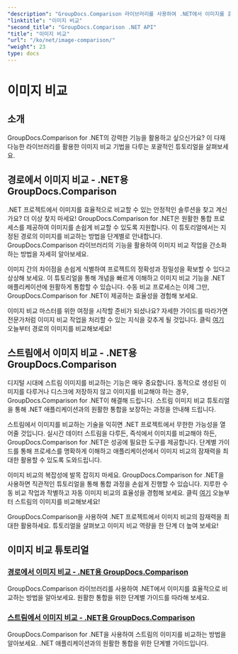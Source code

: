 ```yaml
---
"description": "GroupDocs.Comparison 라이브러리를 사용하여 .NET에서 이미지를 효율적으로 비교하세요. 경로 또는 스트림에서 원활한 통합을 위한 단계별 튜토리얼을 제공합니다."
"linktitle": "이미지 비교"
"second_title": "GroupDocs.Comparison .NET API"
"title": "이미지 비교"
"url": "/ko/net/image-comparison/"
"weight": 23
type: docs
---
```

# 이미지 비교


## 소개

GroupDocs.Comparison for .NET의 강력한 기능을 활용하고 싶으신가요? 이 다재다능한 라이브러리를 활용한 이미지 비교 기법을 다루는 포괄적인 튜토리얼을 살펴보세요.

## 경로에서 이미지 비교 - .NET용 GroupDocs.Comparison

.NET 프로젝트에서 이미지를 효율적으로 비교할 수 있는 안정적인 솔루션을 찾고 계신가요? 더 이상 찾지 마세요! GroupDocs.Comparison for .NET은 원활한 통합 프로세스를 제공하여 이미지를 손쉽게 비교할 수 있도록 지원합니다. 이 튜토리얼에서는 지정된 경로의 이미지를 비교하는 방법을 단계별로 안내합니다. GroupDocs.Comparison 라이브러리의 기능을 활용하여 이미지 비교 작업을 간소화하는 방법을 자세히 알아보세요.

이미지 간의 차이점을 손쉽게 식별하여 프로젝트의 정확성과 정밀성을 확보할 수 있다고 상상해 보세요. 이 튜토리얼을 통해 개념을 빠르게 이해하고 이미지 비교 기능을 .NET 애플리케이션에 원활하게 통합할 수 있습니다. 수동 비교 프로세스는 이제 그만, GroupDocs.Comparison for .NET이 제공하는 효율성을 경험해 보세요.

이미지 비교 마스터를 위한 여정을 시작할 준비가 되셨나요? 자세한 가이드를 따라가면 전문가처럼 이미지 비교 작업을 처리할 수 있는 지식을 갖추게 될 것입니다. 클릭 [여기](./compare-images-from-path/) 오늘부터 경로의 이미지를 비교해보세요!

## 스트림에서 이미지 비교 - .NET용 GroupDocs.Comparison

디지털 시대에 스트림 이미지를 비교하는 기능은 매우 중요합니다. 동적으로 생성된 이미지를 다루거나 디스크에 저장하지 않고 이미지를 비교해야 하는 경우, GroupDocs.Comparison for .NET이 해결해 드립니다. 스트림 이미지 비교 튜토리얼을 통해 .NET 애플리케이션과의 원활한 통합을 보장하는 과정을 안내해 드립니다.

스트림에서 이미지를 비교하는 기술을 익히면 .NET 프로젝트에서 무한한 가능성을 열어줄 것입니다. 실시간 데이터 스트림을 다루든, 즉석에서 이미지를 비교해야 하든, GroupDocs.Comparison for .NET은 성공에 필요한 도구를 제공합니다. 단계별 가이드를 통해 프로세스를 명확하게 이해하고 애플리케이션에서 이미지 비교의 잠재력을 최대한 활용할 수 있도록 도와드립니다.

이미지 비교의 복잡성에 발목 잡히지 마세요. GroupDocs.Comparison for .NET을 사용하면 직관적인 튜토리얼을 통해 통합 과정을 손쉽게 진행할 수 있습니다. 지루한 수동 비교 작업과 작별하고 자동 이미지 비교의 효율성을 경험해 보세요. 클릭 [여기](./compare-images-from-stream/) 오늘부터 스트림의 이미지를 비교해보세요!

GroupDocs.Comparison을 사용하여 .NET 프로젝트에서 이미지 비교의 잠재력을 최대한 활용하세요. 튜토리얼을 살펴보고 이미지 비교 역량을 한 단계 더 높여 보세요!
## 이미지 비교 튜토리얼
### [경로에서 이미지 비교 - .NET용 GroupDocs.Comparison](./compare-images-from-path/)
GroupDocs.Comparison 라이브러리를 사용하여 .NET에서 이미지를 효율적으로 비교하는 방법을 알아보세요. 원활한 통합을 위한 단계별 가이드를 따라해 보세요.
### [스트림에서 이미지 비교 - .NET용 GroupDocs.Comparison](./compare-images-from-stream/)
GroupDocs.Comparison for .NET을 사용하여 스트림의 이미지를 비교하는 방법을 알아보세요. .NET 애플리케이션과의 원활한 통합을 위한 단계별 가이드입니다.